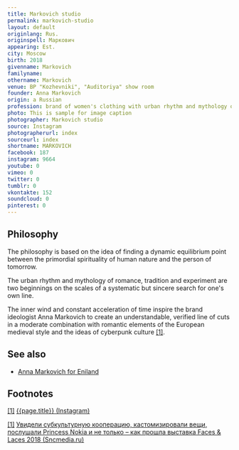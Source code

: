 ```yaml
---
title: Markovich studio
permalink: markovich-studio
layout: default
originlang: Rus.
originspell: Маркович
appearing: Est.
city: Moscow
birth: 2018
givenname: Markovich
familyname:
othername: Markovich
venue: BP "Kozhevniki", "Аuditoriya" show room
founder: Anna Markovich
origin: a Russian
profession: brand of women's clothing with urban rhythm and mythology of romance, the Grand Prix of the contest "Fashionable Start Up" 2015
photo: This is sample for image caption
photographer: Markovich studio
source: Instagram
photographerurl: index
sourceurl: index
shortname: MARKOVICH
facebook: 187
instagram: 9664
youtube: 0
vimeo: 0
twitter: 0
tumblr: 0
vkontakte: 152
soundcloud: 0
pinterest: 0
---
```


## Philosophy

The philosophy is based on the idea of ​​finding a dynamic equilibrium point between the primordial spirituality of human nature and the person of tomorrow.

The urban rhythm and mythology of romance, tradition and experiment are two beginnings on the scales of a systematic but sincere search for one's own line.

The inner wind and constant acceleration of time inspire the brand ideologist Anna Markovich to create an understandable, verified line of cuts in a moderate combination with romantic elements of the European medieval style and the ideas of cyberpunk culture <span id="a1">[\[1\]](#f1)</span>.

## See also

+ [Anna Markovich for Eniland](anna-markovich-for-eniland)

## Footnotes

[[1]](#a1) <span id="f1"></span> [{{page.title}} (Instagram)](https://www.instagram.com/markovichstudio/)

[[1]](#a1) <span id="f1"></span> [Увидели субкультурную кооперацию, кастомизировали вещи, послушали Princess Nokia и не только – как прошла выставка Faces & Laces 2018 (Sncmedia.ru)](https://www.instagram.com/markovichstudio/)
